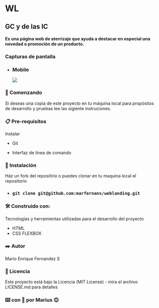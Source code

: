 # WL
## GC y de las IC
#### Es una página web de aterrizaje que ayuda a destacar en especial una novedad o promoción de un producto.

### Capturas de pantalla

- ### Mobile
  ![]("https://media.giphy.com/media/KvTgfkAMuR72qjcY6T/giphy.gif")


### 🚀 Comenzando
Si deseas una copia  de este proyecto en tu máquina local para propósitos de desarrollo y pruebas lee las sigiente instruciones.

### 📋 Pre-requisitos
Instalar
- Git

- Interfaz de línea de comando

### 🔧 Instalación

Ház un fork del repositirio o puedes clonar en tu maquina local el repositorio
- ###  ```git clone git@github.com:marfernans/weblanding.git```
### 🛠️ Construido con:
Tecnologías y herramientas utilizadas para el desarrollo del proyecto
- HTML
- CSS FLEXBOX
### ✒️ Autor
Mario Enrique Fernandez S
### 📄 Licencia
Este proyecto está bajo la Licencia (MIT License) - mira el archivo LICENSE.md para detalles

### ⌨️ con 🫶 por Marius 😊
